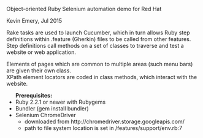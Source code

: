 Object-oriented Ruby Selenium automation demo for Red Hat

Kevin Emery, Jul 2015

Rake tasks are used to launch Cucumber, which in turn allows Ruby step definitions within .feature (Gherkin) files to be called from other features.  Step definitions call methods on a set of classes to traverse and test a website or web application.

Elements of pages which are common to multiple areas (such menu bars) are given their own class.<br />
XPath element locators are coded in class methods, which interact with the website.<br />

<ul><b>Prerequisites:</b>
<li>Ruby 2.2.1 or newer with Rubygems</li>
<li>Bundler (gem install bundler)</li>
<li>Selenium ChromeDriver<ul>
  <li>downloaded from http://chromedriver.storage.googleapis.com/</li>
  <li>path to file system location is set in /features/support/env.rb:7</li></ul>
</ul>
